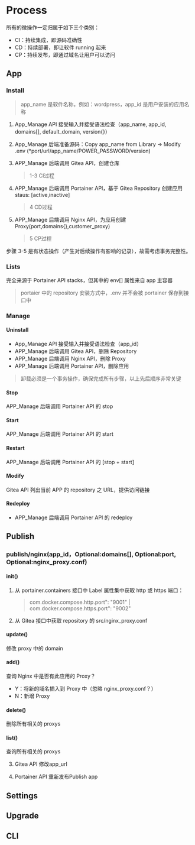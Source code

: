 # Process

所有的微操作一定归属于如下三个类别：

- CI：持续集成，即源码准确性
- CD：持续部署，即让软件 running 起来
- CP：持续发布，即通过域名让用户可以访问

## App

### Install

> app_name 是软件名称，例如：wordpress，app_id 是用户安装的应用名称

1. App_Manage API 接受输入并接受语法检查（app_name, app_id, domains[], default_domain, version{}）
2. App_Manage 后端准备源码：Copy app_name from Library -> Modify .env (*port/url/app_name/POWER_PASSWORD/version)
3. APP_Manage 后端调用 Gitea API，创建仓库

   > 1-3 CI过程

4. APP_Manage 后端调用 Portainer API，基于 Gitea Repository 创建应用 staus: [active,inactive]

   > 4 CD过程

5. APP_Manage 后端调用 Nginx API，为应用创建 Proxy(port,domains{},customer_proxy)

   > 5 CP过程

步骤 3-5 是有状态操作（产生对后续操作有影响的记录），故需考虑事务完整性。 

### Lists

完全来源于 Portainer API stacks，但其中的 env[] 属性来自 app 主容器

> portaier 中的 repository 安装方式中，.env 并不会被 portainer 保存到接口中

### Manage

#### Uninstall

- App_Manage API 接受输入并接受语法检查（app_id）
- APP_Manage 后端调用 Gitea API，删除 Repository
- APP_Manage 后端调用 Nginx API，删除 Proxy
- APP_Manage 后端调用 Portainer API，删除应用

> 卸载必须是一个事务操作，确保完成所有步骤，以上先后顺序非常关键

#### Stop

APP_Manage 后端调用 Portainer API 的 stop

#### Start

APP_Manage 后端调用 Portainer API 的 start

#### Restart

APP_Manage 后端调用 Portainer API 的 [stop + start]

#### Modify

Gitea API 列出当前 APP 的 repository 之 URL，提供访问链接

#### Redeploy

- APP_Manage 后端调用 Portainer API 的 redeploy

## Publish

### publish/nginx(app_id，Optional:domains[], Optional:port, Optional:nginx_proxy.conf)

#### init()

1. 从 portainer.containers 接口中 Label 属性集中获取 http 或 https 端口：

   > com.docker.compose.http.port": "9001"  | com.docker.compose.https.port": "9002"
   
2. 从 Gitea 接口中获取 repository 的 src/nginx_proxy.conf

#### update()

修改 proxy 中的 domain

#### add()

查询 Nginx 中是否有此应用的 Proxy？

   - Y：将新的域名插入到 Proxy 中（忽略 nginx_proxy.conf？）
   - N：新增 Proxy
   
#### delete()

删除所有相关的 proxys

#### list()

查询所有相关的 proxys



3. Gitea API 修改app_url

4. Portainer API 重新发布Publish app


## Settings

## Upgrade

## CLI